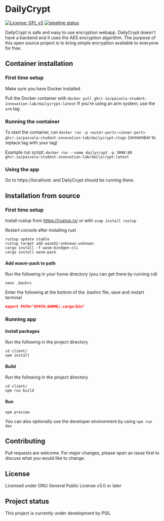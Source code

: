 # DailyCrypt

[![License: GPL v3](https://img.shields.io/badge/License-GPLv3-blue.svg)](https://www.gnu.org/licenses/gpl-3.0)
[![pipeline status](https://github.com/paivola-student-innovation-lab/dailycrypt/actions/workflows/docker.yml/badge.svg)](https://github.com/Paivola-Student-Innovation-Lab/DailyCrypt/actions/workflows/docker.yml)

DailyCrypt is safe and easy to use encryption webapp. DailyCrypt doesn't have a backend and it uses the AES encryption algorithm. The purpose of this open source project is to bring simple encryption available to everyone for free.

## Container installation

### First time setup

Make sure you have Docker installed

Pull the Docker container with `docker pull ghcr.io/paivola-student-innovation-lab/dailycrypt:latest`
If you're using an arm system, use the `arm` tag

### Running the container

To start the container, run `docker run -p <outer-port>:<inner-port> ghcr.io/paivola-student-innovation-lab/dailycrypt:<tag>` (remember to replace tag with your tag)

Example run script: `docker run --name dailycrypt -p 3000:80 ghcr.io/paivola-student-innovation-lab/dailycrypt:latest`


### Using the app

Go to https://localhost:<outer-port> and DailyCrypt should be running there.

## Installation from source

### First time setup

Install rustup from https://rustup.rs/ or with `snap install rustup`

Restart console after installing rust

```console
rustup update stable
rustup target add wasm32-unknown-unknown
cargo install -f wasm-bindgen-cli
cargo install wasm-pack
```

#### Add wasm-pack to path

Run the following in your home directory (you can get there by running cd)

```console
nano .bashrc
```

Enter the following at the bottom of the .bashrc file, save and restart terminal

```json
export PATH="$PATH:$HOME/.cargo/bin"
```

### Running app

#### Install packages

Run the following in the project directory

```console
cd client/
npm install
```

#### Build

Run the following in the project directory

```console
cd client/
npm run build
```

#### Run

```console
npm preview
```

You can also optionally use the developer environment by using `npm run dev`

## Contributing

Pull requests are welcome. For major changes, please open an issue first to discuss what you would like to change.

## License

Licensed under GNU General Public License v3.0 or later

## Project status

This project is currently under development by PSIL
